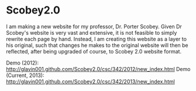 Scobey2.0
=========

I am making a new website for my professor, Dr. Porter Scobey.
Given Dr Scobey's website is very vast and extensive, it is not feasible to simply rewrite each page by hand. 
Instead, I am creating this website as a layer to his original, such that changes he makes to the original website will then be reflected, after being upgraded of course, to Scobey 2.0 website format.

Demo (2012): http://glavin001.github.com/Scobey2.0/csc/342/2012/new_index.html
Demo (Current, 2013): http://glavin001.github.com/Scobey2.0/csc/342/2013/new_index.html
